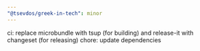 ```yaml
---
"@tsevdos/greek-in-tech": minor
---
```


ci: replace microbundle with tsup (for building) and release-it with changeset (for releasing)
chore: update dependencies
